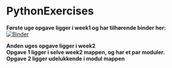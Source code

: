 # PythonExercises

<b>Første uge opgave ligger i week1 og har tilhørende binder her:  <br> </b>
[![Binder](https://mybinder.org/badge_logo.svg)](https://mybinder.org/v2/gh/Malthorn1/PythonExercises/8729ef9183998b70f150091910b6ae239a95d90c)


<b>Anden uges opgave ligger i week2   <br> 
Opgave 1 ligger i selve week2 mappen, og har et par moduler. <br> 
Opgave 2 ligger udelukkende i modul mappen 
</b>
